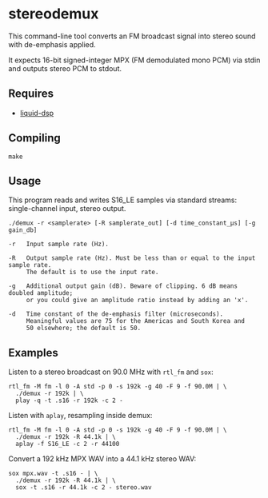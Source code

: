# stereodemux

This command-line tool converts an FM broadcast signal into stereo sound with de-emphasis applied.

It expects 16-bit signed-integer MPX (FM demodulated mono PCM) via stdin and outputs stereo PCM to stdout.

## Requires

* [liquid-dsp](https://github.com/jgaeddert/liquid-dsp)

## Compiling

    make

## Usage

This program reads and writes S16_LE samples via standard streams: single-channel input, stereo output.

    ./demux -r <samplerate> [-R samplerate_out] [-d time_constant_μs] [-g gain_db]

    -r   Input sample rate (Hz).

    -R   Output sample rate (Hz). Must be less than or equal to the input sample rate.
         The default is to use the input rate.

    -g   Additional output gain (dB). Beware of clipping. 6 dB means doubled amplitude;
         or you could give an amplitude ratio instead by adding an 'x'.

    -d   Time constant of the de-emphasis filter (microseconds).
         Meaningful values are 75 for the Americas and South Korea and
         50 elsewhere; the default is 50.

## Examples

Listen to a stereo broadcast on 90.0 MHz with `rtl_fm` and `sox`:

    rtl_fm -M fm -l 0 -A std -p 0 -s 192k -g 40 -F 9 -f 90.0M | \
      ./demux -r 192k | \
      play -q -t .s16 -r 192k -c 2 -

Listen with `aplay`, resampling inside demux:

    rtl_fm -M fm -l 0 -A std -p 0 -s 192k -g 40 -F 9 -f 90.0M | \
      ./demux -r 192k -R 44.1k | \
      aplay -f S16_LE -c 2 -r 44100

Convert a 192 kHz MPX WAV into a 44.1 kHz stereo WAV:

    sox mpx.wav -t .s16 - | \
      ./demux -r 192k -R 44.1k | \
      sox -t .s16 -r 44.1k -c 2 - stereo.wav